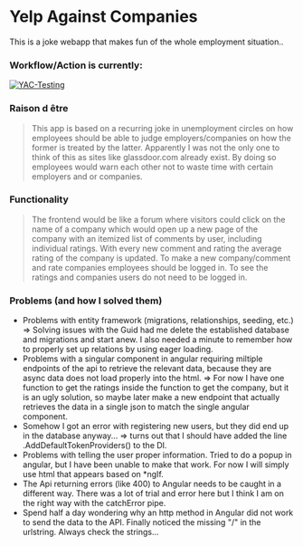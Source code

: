 # Yelp Against Companies
This is a joke webapp that makes fun of the whole employment situation..

### Workflow/Action is currently:
[![YAC-Testing](https://github.com/MrWednesday-glitch/YelpAgainstCompanies/actions/workflows/dotnet.yml/badge.svg)](https://github.com/MrWednesday-glitch/YelpAgainstCompanies/actions/workflows/dotnet.yml)

### Raison d être
> This app is based on a recurring joke in unemployment circles on how employees should be able to judge employers/companies on how the former is treated by the latter.
> Apparently I was not the only one to think of this as sites like glassdoor.com already exist.
> By doing so employees would warn each other not to waste time with certain employers and or companies.

### Functionality
> The frontend would be like a forum where visitors could click on the name of a company
> which would open up a new page of the company with an itemized list of comments by user, including individual ratings.
> With every new comment and rating the average rating of the company is updated.
> To make a new company/comment and rate companies employees should be logged in.
> To see the ratings and companies users do not need to be logged in.

### Problems (and how I solved them)
* Problems with entity framework (migrations, relationships, seeding, etc.)
  => Solving issues with the Guid had me delete the established database and migrations and start anew. I also needed a minute to remember how to properly set up relations by using eager loading.
* Problems with a singular component in angular requiring miltiple endpoints of the api to retrieve the relevant data, because they are async data does not load properly into the html. 
  => For now I have one function to get the ratings inside the function to get the company, but it is an ugly solution, so maybe later make a new endpoint that actually retrieves the data in a single json to match the single angular component.
* Somehow I got an error with registering new users, but they did end up in the database anyway... 
  => turns out that I should have added the line .AddDefaultTokenProviders() to the DI.
* Problems with telling the user proper information. Tried to do a popup in angular, but I have been unable to make that work. For now I will simply use html that appears based on *ngIf.
* The Api returning errors (like 400) to Angular needs to be caught in a different way. There was a lot of trial and error here but I think I am on the right way with the catchError pipe.
* Spend half a day wondering why an http method in Angular did not work to send the data to the API. Finally noticed the missing "/" in the urlstring. Always check the strings...
